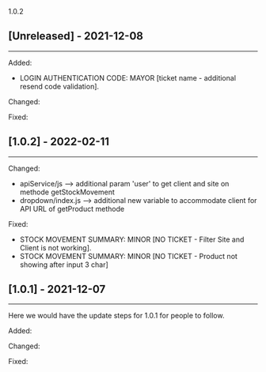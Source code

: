 1.0.2

## [Unreleased] - 2021-12-08
---------------------------------------------------

Added:
- LOGIN AUTHENTICATION CODE: MAYOR [ticket name - additional resend code validation].

Changed:

Fixed:

## [1.0.2] - 2022-02-11
---------------------------------------------------

Changed:
- apiService/js --> additional param 'user' to get client and site on methode getStockMovement
- dropdown/index.js --> additional new variable to accommodate client for API URL of getProduct methode

Fixed:
- STOCK MOVEMENT SUMMARY: MINOR [NO TICKET - Filter Site and Client is not working].
- STOCK MOVEMENT SUMMARY: MINOR [NO TICKET - Product not showing after input 3 char]

## [1.0.1] - 2021-12-07
---------------------------------------------------
Here we would have the update steps for 1.0.1 for people to follow.

Added:

Changed:

Fixed:
